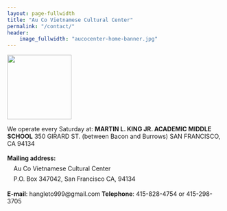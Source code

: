 ```yaml
---
layout: page-fullwidth
title: "Au Co Vietnamese Cultural Center"
permalink: "/contact/"
header:
    image_fullwidth: "aucocenter-home-banner.jpg"
---
```


<img width="150" src="{{ site.urlimg }}auco-logo.png">

We operate every Saturday at:
<strong>MARTIN L. KING JR. ACADEMIC MIDDLE SCHOOL</strong>
350 GIRARD ST. (between Bacon and Burrows)
SAN FRANCISCO, CA 94134
<p style="line-height: 1.5rem;">
<strong>Mailing address:</strong><br />
<span style="padding-left: 15px;">Au Co Vietnamese Cultural Center</span><br />
<span style="padding-left: 15px;">P.O. Box 347042, San Francisco CA, 94134</span>
</p>
<strong>E-mail</strong>: hangleto999@gmail.com
<strong>Telephone</strong>: 415-828-4754 or 415-298-3705
